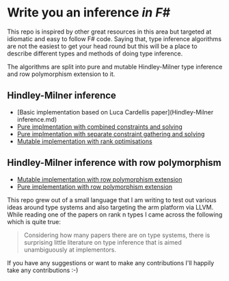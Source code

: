 # Write you an inference _in F#_

This repo is inspired by other great resources in this area but targeted at 
idiomatic and easy to follow F# code.  Saying that, type inference algorithms are not 
the easiest to get your head round but this will be a place to describe different 
types and methods of doing type inference.  

The algorithms are split into pure and mutable Hindley-Milner type inference and row polymorphism extension to it.

## Hindley-Milner inference
  * [Basic implementation based on Luca Cardellis paper](Hindley-Milner inference.md)
  * [Pure implmentation with combined constraints and solving](Hindley-Milner-Pure.md)
  * [Pure implmentation with separate constraint gathering and solving](Hindley-Milner-Split-Solver.md)
  * [Mutable implementation with rank optimisations](Hindley-Milner-Mutable.md)
  
## Hindley-Milner inference with row polymorphism
  * [Mutable implementation with row polymorphism extension](Hindley-Milner-Mutable-Rowpolymorphism.md)
  * [Pure implementation with row polymorphism extension](Hindley-Milner-Pure-Rowpolymorphism.md)

This repo grew out of a small language that I am writing to test out various ideas around type systems and 
also targeting the arm platform via LLVM.  While reading one of the papers on rank n types I came across the following which is quite true:

>Considering how many papers there are on type systems, there is surprising little 
literature on type inference that is aimed unambiguously at implementors.
  
If you have any suggestions or want to make any contributions I'll happily take any contributions :-)

